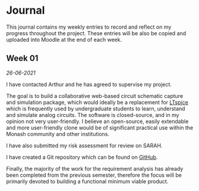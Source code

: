 # Journal

This journal contains my weekly entries to record and reflect on my progress throughout the project. These entries will be also be copied and uploaded into Moodle at the end of each week.

## Week 01

_26-06-2021_

I have contacted Arthur and he has agreed to supervise my project.

The goal is to build a collaborative web-based circuit schematic capture and simulation package, which would ideally be a replacement for [LTspice](https://www.analog.com/en/design-center/design-tools-and-calculators/ltspice-simulator.html) which is frequently used by undergraduate students to learn, understand and simulate analog circuits. The software is closed-source, and in my opinion not very user-friendly. I believe an open-source, easily extendable and more user-friendly clone would be of significant practical use within the Monash community and other institutions.

I have also submitted my risk assessment for review on SARAH.

I have created a Git repository which can be found on [GitHub](https://github.com/scottwillmoore/ece4094).

Finally, the majority of the work for the requirement analysis has already been completed from the previous semester, therefore the focus will be primarily devoted to building a functional minimum viable product.
